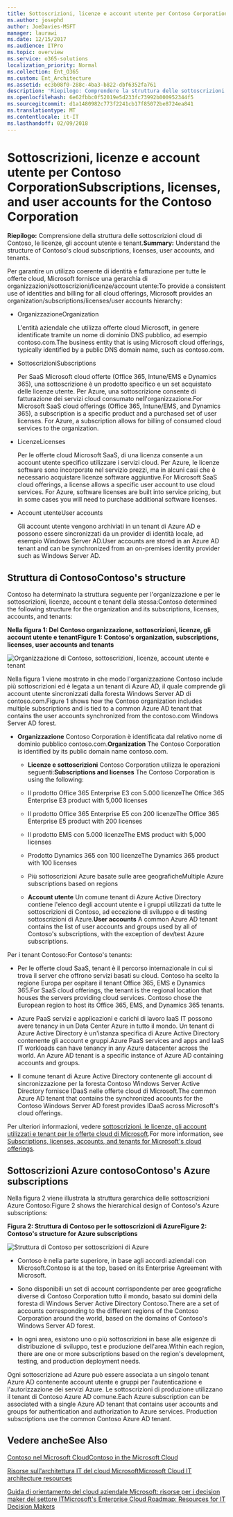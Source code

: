 ```yaml
---
title: Sottoscrizioni, licenze e account utente per Contoso Corporation
ms.author: josephd
author: JoeDavies-MSFT
manager: laurawi
ms.date: 12/15/2017
ms.audience: ITPro
ms.topic: overview
ms.service: o365-solutions
localization_priority: Normal
ms.collection: Ent_O365
ms.custom: Ent_Architecture
ms.assetid: ec3b08f0-288c-4ba3-b822-dbf6352fa761
description: 'Riepilogo: Comprendere la struttura delle sottoscrizioni cloud di Contoso, le licenze, gli account utente e tenant.'
ms.openlocfilehash: 6e62fbbc0f52019e5d233fc73992b000952344f5
ms.sourcegitcommit: d1a1480982c773f2241cb17f85072be8724ea841
ms.translationtype: MT
ms.contentlocale: it-IT
ms.lasthandoff: 02/09/2018
---
```

# <a name="subscriptions-licenses-and-user-accounts-for-the-contoso-corporation"></a><span data-ttu-id="d2f00-103">Sottoscrizioni, licenze e account utente per Contoso Corporation</span><span class="sxs-lookup"><span data-stu-id="d2f00-103">Subscriptions, licenses, and user accounts for the Contoso Corporation</span></span>

 <span data-ttu-id="d2f00-104">**Riepilogo:** Comprensione della struttura delle sottoscrizioni cloud di Contoso, le licenze, gli account utente e tenant.</span><span class="sxs-lookup"><span data-stu-id="d2f00-104">**Summary:** Understand the structure of Contoso's cloud subscriptions, licenses, user accounts, and tenants.</span></span>
  
<span data-ttu-id="d2f00-105">Per garantire un utilizzo coerente di identità e fatturazione per tutte le offerte cloud, Microsoft fornisce una gerarchia di organizzazioni/sottoscrizioni/licenze/account utente:</span><span class="sxs-lookup"><span data-stu-id="d2f00-105">To provide a consistent use of identities and billing for all cloud offerings, Microsoft provides an organization/subscriptions/licenses/user accounts hierarchy:</span></span>
  
- <span data-ttu-id="d2f00-106">Organizzazione</span><span class="sxs-lookup"><span data-stu-id="d2f00-106">Organization</span></span>
    
    <span data-ttu-id="d2f00-107">L'entità aziendale che utilizza offerte cloud Microsoft, in genere identificate tramite un nome di dominio DNS pubblico, ad esempio contoso.com.</span><span class="sxs-lookup"><span data-stu-id="d2f00-107">The business entity that is using Microsoft cloud offerings, typically identified by a public DNS domain name, such as contoso.com.</span></span>
    
- <span data-ttu-id="d2f00-108">Sottoscrizioni</span><span class="sxs-lookup"><span data-stu-id="d2f00-108">Subscriptions</span></span>
    
    <span data-ttu-id="d2f00-p101">Per SaaS Microsoft cloud offerte (Office 365, Intune/EMS e Dynamics 365), una sottoscrizione è un prodotto specifico e un set acquistato delle licenze utente. Per Azure, una sottoscrizione consente di fatturazione dei servizi cloud consumato nell'organizzazione.</span><span class="sxs-lookup"><span data-stu-id="d2f00-p101">For Microsoft SaaS cloud offerings (Office 365, Intune/EMS, and Dynamics 365), a subscription is a specific product and a purchased set of user licenses. For Azure, a subscription allows for billing of consumed cloud services to the organization.</span></span>
    
- <span data-ttu-id="d2f00-111">Licenze</span><span class="sxs-lookup"><span data-stu-id="d2f00-111">Licenses</span></span>
    
    <span data-ttu-id="d2f00-p102">Per le offerte cloud Microsoft SaaS, di una licenza consente a un account utente specifico utilizzare i servizi cloud. Per Azure, le licenze software sono incorporate nel servizio prezzi, ma in alcuni casi che è necessario acquistare licenze software aggiuntive.</span><span class="sxs-lookup"><span data-stu-id="d2f00-p102">For Microsoft SaaS cloud offerings, a license allows a specific user account to use cloud services. For Azure, software licenses are built into service pricing, but in some cases you will need to purchase additional software licenses.</span></span>
    
- <span data-ttu-id="d2f00-114">Account utente</span><span class="sxs-lookup"><span data-stu-id="d2f00-114">User accounts</span></span>
    
    <span data-ttu-id="d2f00-115">Gli account utente vengono archiviati in un tenant di Azure AD e possono essere sincronizzati da un provider di identità locale, ad esempio Windows Server AD.</span><span class="sxs-lookup"><span data-stu-id="d2f00-115">User accounts are stored in an Azure AD tenant and can be synchronized from an on-premises identity provider such as Windows Server AD.</span></span>
    
## <a name="contosos-structure"></a><span data-ttu-id="d2f00-116">Struttura di Contoso</span><span class="sxs-lookup"><span data-stu-id="d2f00-116">Contoso's structure</span></span>

<span data-ttu-id="d2f00-117">Contoso ha determinato la struttura seguente per l'organizzazione e per le sottoscrizioni, licenze, account e tenant della stessa:</span><span class="sxs-lookup"><span data-stu-id="d2f00-117">Contoso determined the following structure for the organization and its subscriptions, licenses, accounts, and tenants:</span></span>
  
<span data-ttu-id="d2f00-118">**Nella figura 1: Del Contoso organizzazione, sottoscrizioni, licenze, gli account utente e tenant**</span><span class="sxs-lookup"><span data-stu-id="d2f00-118">**Figure 1: Contoso's organization, subscriptions, licenses, user accounts and tenants**</span></span>

![Organizzazione di Contoso, sottoscrizioni, licenze, account utente e tenant](images/Contoso_Poster/Subscriptions.png)
  
<span data-ttu-id="d2f00-120">Nella figura 1 viene mostrato in che modo l'organizzazione Contoso include più sottoscrizioni ed è legata a un tenant di Azure AD, il quale comprende gli account utente sincronizzati dalla foresta Windows Server AD di contoso.com.</span><span class="sxs-lookup"><span data-stu-id="d2f00-120">Figure 1 shows how the Contoso organization includes multiple subscriptions and is tied to a common Azure AD tenant that contains the user accounts synchronized from the contoso.com Windows Server AD forest.</span></span>
  
- <span data-ttu-id="d2f00-121">**Organizzazione** Contoso Corporation è identificata dal relativo nome di dominio pubblico contoso.com.</span><span class="sxs-lookup"><span data-stu-id="d2f00-121">**Organization** The Contoso Corporation is identified by its public domain name contoso.com.</span></span>
    
  - <span data-ttu-id="d2f00-122">**Licenze e sottoscrizioni** Contoso Corporation utilizza le operazioni seguenti:</span><span class="sxs-lookup"><span data-stu-id="d2f00-122">**Subscriptions and licenses** The Contoso Corporation is using the following:</span></span>
    
  - <span data-ttu-id="d2f00-123">Il prodotto Office 365 Enterprise E3 con 5.000 licenze</span><span class="sxs-lookup"><span data-stu-id="d2f00-123">The Office 365 Enterprise E3 product with 5,000 licenses</span></span>
    
  - <span data-ttu-id="d2f00-124">Il prodotto Office 365 Enterprise E5 con 200 licenze</span><span class="sxs-lookup"><span data-stu-id="d2f00-124">The Office 365 Enterprise E5 product with 200 licenses</span></span>
    
  - <span data-ttu-id="d2f00-125">Il prodotto EMS con 5.000 licenze</span><span class="sxs-lookup"><span data-stu-id="d2f00-125">The EMS product with 5,000 licenses</span></span>
    
  - <span data-ttu-id="d2f00-126">Prodotto Dynamics 365 con 100 licenze</span><span class="sxs-lookup"><span data-stu-id="d2f00-126">The Dynamics 365 product with 100 licenses</span></span>
    
  - <span data-ttu-id="d2f00-127">Più sottoscrizioni Azure basate sulle aree geografiche</span><span class="sxs-lookup"><span data-stu-id="d2f00-127">Multiple Azure subscriptions based on regions</span></span>
    
  - <span data-ttu-id="d2f00-128">**Account utente** Un comune tenant di Azure Active Directory contiene l'elenco degli account utente e i gruppi utilizzati da tutte le sottoscrizioni di Contoso, ad eccezione di sviluppo e di testing sottoscrizioni di Azure.</span><span class="sxs-lookup"><span data-stu-id="d2f00-128">**User accounts** A common Azure AD tenant contains the list of user accounts and groups used by all of Contoso's subscriptions, with the exception of dev/test Azure subscriptions.</span></span>
    
<span data-ttu-id="d2f00-129">Per i tenant Contoso:</span><span class="sxs-lookup"><span data-stu-id="d2f00-129">For Contoso's tenants:</span></span>
  
- <span data-ttu-id="d2f00-p103">Per le offerte cloud SaaS, tenant è il percorso internazionale in cui si trova il server che offrono servizi basati su cloud. Contoso ha scelto la regione Europa per ospitare il tenant Office 365, EMS e Dynamics 365.</span><span class="sxs-lookup"><span data-stu-id="d2f00-p103">For SaaS cloud offerings, the tenant is the regional location that houses the servers providing cloud services. Contoso chose the European region to host its Office 365, EMS, and Dynamics 365 tenants.</span></span> 
    
- <span data-ttu-id="d2f00-p104">Azure PaaS servizi e applicazioni e carichi di lavoro IaaS IT possono avere tenancy in un Data Center Azure in tutto il mondo. Un tenant di Azure Active Directory è un'istanza specifica di Azure Active Directory contenente gli account e gruppi.</span><span class="sxs-lookup"><span data-stu-id="d2f00-p104">Azure PaaS services and apps and IaaS IT workloads can have tenancy in any Azure datacenter across the world. An Azure AD tenant is a specific instance of Azure AD containing accounts and groups.</span></span>
    
- <span data-ttu-id="d2f00-134">Il comune tenant di Azure Active Directory contenente gli account di sincronizzazione per la foresta Contoso Windows Server Active Directory fornisce IDaaS nelle offerte cloud di Microsoft.</span><span class="sxs-lookup"><span data-stu-id="d2f00-134">The common Azure AD tenant that contains the synchronized accounts for the Contoso Windows Server AD forest provides IDaaS across Microsoft's cloud offerings.</span></span>
    
<span data-ttu-id="d2f00-135">Per ulteriori informazioni, vedere [sottoscrizioni, le licenze, gli account utilizzati e tenant per le offerte cloud di Microsoft](subscriptions-licenses-accounts-and-tenants-for-microsoft-cloud-offerings.md).</span><span class="sxs-lookup"><span data-stu-id="d2f00-135">For more information, see [Subscriptions, licenses, accounts, and tenants for Microsoft's cloud offerings](subscriptions-licenses-accounts-and-tenants-for-microsoft-cloud-offerings.md).</span></span>
  
## <a name="contosos-azure-subscriptions"></a><span data-ttu-id="d2f00-136">Sottoscrizioni Azure contoso</span><span class="sxs-lookup"><span data-stu-id="d2f00-136">Contoso's Azure subscriptions</span></span>

<span data-ttu-id="d2f00-137">Nella figura 2 viene illustrata la struttura gerarchica delle sottoscrizioni Azure Contoso:</span><span class="sxs-lookup"><span data-stu-id="d2f00-137">Figure 2 shows the hierarchical design of Contoso's Azure subscriptions:</span></span>
  
<span data-ttu-id="d2f00-138">**Figura 2: Struttura di Contoso per le sottoscrizioni di Azure**</span><span class="sxs-lookup"><span data-stu-id="d2f00-138">**Figure 2: Contoso's structure for Azure subscriptions**</span></span>

![Struttura di Contoso per sottoscrizioni di Azure](images/Contoso_Poster/Subscriptions_Nested.png)
  
- <span data-ttu-id="d2f00-140">Contoso è nella parte superiore, in base agli accordi aziendali con Microsoft.</span><span class="sxs-lookup"><span data-stu-id="d2f00-140">Contoso is at the top, based on its Enterprise Agreement with Microsoft.</span></span>
    
- <span data-ttu-id="d2f00-141">Sono disponibili un set di account corrispondente per aree geografiche diverse di Contoso Corporation tutto il mondo, basato sui domini della foresta di Windows Server Active Directory Contoso.</span><span class="sxs-lookup"><span data-stu-id="d2f00-141">There are a set of accounts corresponding to the different regions of the Contoso Corporation around the world, based on the domains of Contoso's Windows Server AD forest.</span></span>
    
- <span data-ttu-id="d2f00-142">In ogni area, esistono uno o più sottoscrizioni in base alle esigenze di distribuzione di sviluppo, test e produzione dell'area.</span><span class="sxs-lookup"><span data-stu-id="d2f00-142">Within each region, there are one or more subscriptions based on the region's development, testing, and production deployment needs.</span></span>
    
<span data-ttu-id="d2f00-p105">Ogni sottoscrizione ad Azure può essere associata a un singolo tenant Azure AD contenente account utente e gruppi per l'autenticazione e l'autorizzazione dei servizi Azure. Le sottoscrizioni di produzione utilizzano il tenant di Contoso Azure AD comune.</span><span class="sxs-lookup"><span data-stu-id="d2f00-p105">Each Azure subscription can be associated with a single Azure AD tenant that contains user accounts and groups for authentication and authorization to Azure services. Production subscriptions use the common Contoso Azure AD tenant.</span></span>
  
## <a name="see-also"></a><span data-ttu-id="d2f00-145">Vedere anche</span><span class="sxs-lookup"><span data-stu-id="d2f00-145">See Also</span></span>

[<span data-ttu-id="d2f00-146">Contoso nel Microsoft Cloud</span><span class="sxs-lookup"><span data-stu-id="d2f00-146">Contoso in the Microsoft Cloud</span></span>](contoso-in-the-microsoft-cloud.md)
  
[<span data-ttu-id="d2f00-147">Risorse sull'architettura IT del cloud Microsoft</span><span class="sxs-lookup"><span data-stu-id="d2f00-147">Microsoft Cloud IT architecture resources</span></span>](microsoft-cloud-it-architecture-resources.md)

[<span data-ttu-id="d2f00-148">Guida di orientamento del cloud aziendale Microsoft: risorse per i decision maker del settore IT</span><span class="sxs-lookup"><span data-stu-id="d2f00-148">Microsoft's Enterprise Cloud Roadmap: Resources for IT Decision Makers</span></span>](https://sway.com/FJ2xsyWtkJc2taRD)




